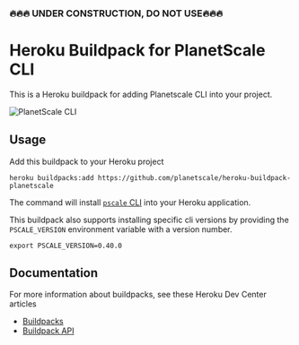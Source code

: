 ### 🔥🔥🔥 UNDER CONSTRUCTION, DO NOT USE🔥🔥🔥

# Heroku Buildpack for PlanetScale CLI

This is a Heroku buildpack for adding Planetscale CLI into your project.

![PlanetScale CLI](https://user-images.githubusercontent.com/155044/118568235-66c8e380-b745-11eb-8124-5a72e17f7f7b.png)

## Usage

Add this buildpack to your Heroku project

```
heroku buildpacks:add https://github.com/planetscale/heroku-buildpack-planetscale
```

The command will install [`pscale` CLI](https://github.com/planetscale/heroku-buildpack-planetscale) into your Heroku application.

This buildpack also supports installing specific cli versions by providing the `PSCALE_VERSION` environment variable with a version number.

```
export PSCALE_VERSION=0.40.0
```

## Documentation

For more information about buildpacks, see these Heroku Dev Center articles

- [Buildpacks](https://devcenter.heroku.com/articles/buildpacks)
- [Buildpack API](https://devcenter.heroku.com/articles/buildpack-api)
